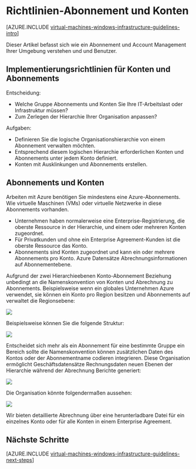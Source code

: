 <properties
    pageTitle="Abonnement und Konten Richtlinien | Microsoft Azure"
    description="Erfahren Sie mehr über wichtigen Entwurf und Implementierung von Richtlinien für Konten auf Azure und Abonnements."
    documentationCenter=""
    services="virtual-machines-windows"
    authors="iainfoulds"
    manager="timlt"
    editor=""
    tags="azure-resource-manager"/>

<tags
    ms.service="virtual-machines-windows"
    ms.workload="infrastructure-services"
    ms.tgt_pltfrm="vm-windows"
    ms.devlang="na"
    ms.topic="article"
    ms.date="09/08/2016"
    ms.author="iainfou"/>

# <a name="subscription-and-accounts-guidelines"></a>Richtlinien-Abonnement und Konten

[AZURE.INCLUDE [virtual-machines-windows-infrastructure-guidelines-intro](../../includes/virtual-machines-windows-infrastructure-guidelines-intro.md)] 

Dieser Artikel befasst sich wie ein Abonnement und Account Management Ihrer Umgebung verstehen und und Benutzer.


## <a name="implementation-guidelines-for-subscriptions-and-accounts"></a>Implementierungsrichtlinien für Konten und Abonnements

Entscheidung:

- Welche Gruppe Abonnements und Konten Sie Ihre IT-Arbeitslast oder Infrastruktur müssen?
- Zum Zerlegen der Hierarchie Ihrer Organisation anpassen?

Aufgaben:

- Definieren Sie die logische Organisationshierarchie von einem Abonnement verwalten möchten.
- Entsprechend diesem logischen Hierarchie erforderlichen Konten und Abonnements unter jedem Konto definiert.
- Konten mit Ausklinkungen und Abonnements erstellen.


## <a name="subscriptions-and-accounts"></a>Abonnements und Konten

Arbeiten mit Azure benötigen Sie mindestens eine Azure-Abonnements. Wie virtuelle Maschinen (VMs) oder virtuelle Netzwerke in diese Abonnements vorhanden.

- Unternehmen haben normalerweise eine Enterprise-Registrierung, die oberste Ressource in der Hierarchie, und einem oder mehreren Konten zugeordnet.
- Für Privatkunden und ohne ein Enterprise Agreement-Kunden ist die oberste Ressource das Konto.
- Abonnements sind Konten zugeordnet und kann ein oder mehrere Abonnements pro Konto. Azure Datensätze Abrechnungsinformationen auf Abonnementebene.

Aufgrund der zwei Hierarchieebenen Konto-Abonnement Beziehung unbedingt an die Namenskonvention von Konten und Abrechnung zu Abonnements. Beispielsweise wenn ein globales Unternehmen Azure verwendet, sie können ein Konto pro Region besitzen und Abonnements auf verwaltet die Regionsebene:

![](./media/virtual-machines-common-infrastructure-service-guidelines/sub01.png)

Beispielsweise können Sie die folgende Struktur:

![](./media/virtual-machines-common-infrastructure-service-guidelines/sub02.png)

Entscheidet sich mehr als ein Abonnement für eine bestimmte Gruppe ein Bereich sollte die Namenskonvention können zusätzlichen Daten des Kontos oder der Abonnementname codieren integrieren. Diese Organisation ermöglicht Geschäftsdatensätze Rechnungsdaten neuen Ebenen der Hierarchie während der Abrechnung Berichte generiert:

![](./media/virtual-machines-common-infrastructure-service-guidelines/sub03.png)

Die Organisation könnte folgendermaßen aussehen:

![](./media/virtual-machines-common-infrastructure-service-guidelines/sub04.png)

Wir bieten detaillierte Abrechnung über eine herunterladbare Datei für ein einzelnes Konto oder für alle Konten in einem Enterprise Agreement.


## <a name="next-steps"></a>Nächste Schritte

[AZURE.INCLUDE [virtual-machines-windows-infrastructure-guidelines-next-steps](../../includes/virtual-machines-windows-infrastructure-guidelines-next-steps.md)] 